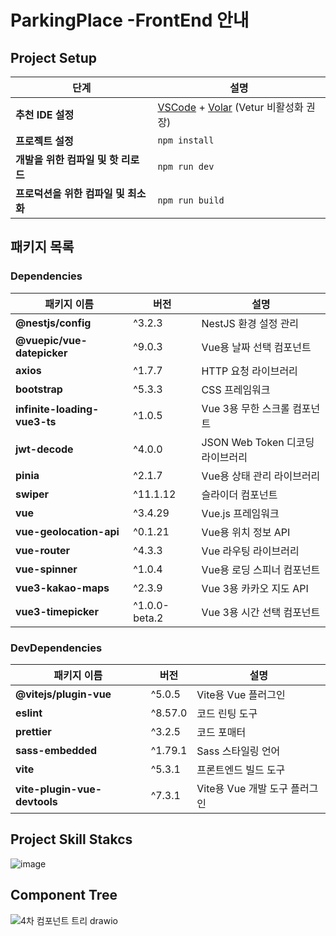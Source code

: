 # ParkingPlace -FrontEnd 안내

## Project Setup

| 단계                                | 설명                                                                                                          |
|-----------------------------------|-------------------------------------------------------------------------------------------------------------|
| **추천 IDE 설정**                   | [VSCode](https://code.visualstudio.com/) + [Volar](https://marketplace.visualstudio.com/items?itemName=Vue.volar) (Vetur 비활성화 권장) |
| **프로젝트 설정**                   | `npm install`                                                                                               |
| **개발을 위한 컴파일 및 핫 리로드**   | `npm run dev`                                                                                               |
| **프로덕션을 위한 컴파일 및 최소화** | `npm run build`                                                                                             |

## 패키지 목록

### Dependencies

| 패키지 이름                         | 버전        | 설명                                     |
|------------------------------------|-------------|------------------------------------------|
| **@nestjs/config**                 | ^3.2.3      | NestJS 환경 설정 관리                    |
| **@vuepic/vue-datepicker**         | ^9.0.3      | Vue용 날짜 선택 컴포넌트                 |
| **axios**                          | ^1.7.7      | HTTP 요청 라이브러리                     |
| **bootstrap**                      | ^5.3.3      | CSS 프레임워크                           |
| **infinite-loading-vue3-ts**       | ^1.0.5      | Vue 3용 무한 스크롤 컴포넌트             |
| **jwt-decode**                     | ^4.0.0      | JSON Web Token 디코딩 라이브러리         |
| **pinia**                          | ^2.1.7      | Vue용 상태 관리 라이브러리               |
| **swiper**                         | ^11.1.12    | 슬라이더 컴포넌트                        |
| **vue**                            | ^3.4.29     | Vue.js 프레임워크                        |
| **vue-geolocation-api**            | ^0.1.21     | Vue용 위치 정보 API                      |
| **vue-router**                     | ^4.3.3      | Vue 라우팅 라이브러리                    |
| **vue-spinner**                    | ^1.0.4      | Vue용 로딩 스피너 컴포넌트              |
| **vue3-kakao-maps**                | ^2.3.9      | Vue 3용 카카오 지도 API                  |
| **vue3-timepicker**                | ^1.0.0-beta.2 | Vue 3용 시간 선택 컴포넌트              |

### DevDependencies

| 패키지 이름                         | 버전        | 설명                                     |
|------------------------------------|-------------|------------------------------------------|
| **@vitejs/plugin-vue**             | ^5.0.5      | Vite용 Vue 플러그인                      |
| **eslint**                         | ^8.57.0     | 코드 린팅 도구                           |
| **prettier**                       | ^3.2.5      | 코드 포매터                              |
| **sass-embedded**                  | ^1.79.1     | Sass 스타일링 언어                       |
| **vite**                           | ^5.3.1      | 프론트엔드 빌드 도구                     |
| **vite-plugin-vue-devtools**       | ^7.3.1      | Vite용 Vue 개발 도구 플러그인            |

## Project Skill Stakcs
![image](https://github.com/user-attachments/assets/8217225d-6a85-4796-aba9-2ed0cb7f7a1f)


## Component Tree
![4차 컴포넌트 트리 drawio](https://github.com/user-attachments/assets/51454951-bd85-4686-980c-7176a3fa8ac2)
